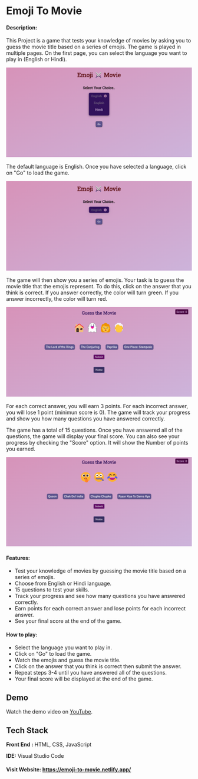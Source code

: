 
# Emoji To Movie

#### Description:

This Project is a game that tests your knowledge of movies by asking you to guess the movie title based on a series of emojis. The game is played in multiple pages. On the first page, you can select the language you want to play in (English or Hindi).


![screenshot](screencast/emoji(2).png)

The default language is English. Once you have selected a language, click on "Go" to load the game.

![screenshot](screencast/emoji.png)

The game will then show you a series of emojis. Your task is to guess the movie title that the emojis represent. To do this, click on the answer that you think is correct. If you answer correctly, the color will turn green. If you answer incorrectly, the color will turn red.

![screenshpt](screencast/emoji(1).png)

For each correct answer, you will earn 3 points. For each incorrect answer, you will lose 1 point (minimun score is 0). The game will track your progress and show you how many questions you have answered correctly.

The game has a total of 15 questions. Once you have answered all of the questions, the game will display your final score. You can also see your progress by checking the "Score" option. It will show the Number of points you earned.

![screenshpt](screencast/emoji(3).png)

#### Features:

- Test your knowledge of movies by guessing the movie title based on a series of emojis.
- Choose from English or Hindi language.
- 15 questions to test your skills.
- Track your progress and see how many questions you have answered correctly.
- Earn points for each correct answer and lose points for each incorrect answer.
- See your final score at the end of the game.

#### How to play:
    
  - Select the language you want to play in.
  - Click on "Go" to load the game.
  - Watch the emojis and guess the movie title.
  - Click on the answer that you think is correct then submit the answer.
  - Repeat steps 3-4 until you have answered all of the questions.
  - Your final score will be displayed at the end of the game.
  





## Demo

Watch the demo video on [YouTube](https://youtu.be/8iAmm52f8MY).


## Tech Stack

**Front End :** HTML, CSS, JavaScript

**IDE:** Visual Studio Code

#### Visit Website: https://emoji-to-movie.netlify.app/


